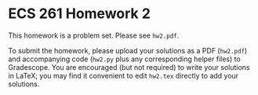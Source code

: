 # ECS 261 Homework 2

This homework is a problem set. Please see `hw2.pdf`.

To submit the homework, please upload your solutions as a PDF (`hw2.pdf`) and accompanying code (`hw2.py` plus any corresponding helper files) to Gradescope. You are encouraged (but not required) to write your solutions in LaTeX; you may find it convenient to edit `hw2.tex` directly to add your solutions.
